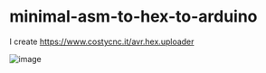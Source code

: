 # minimal-asm-to-hex-to-arduino

I create https://www.costycnc.it/avr.hex.uploader

![image](https://github.com/costycnc/minimal-asm-to-hex-to-arduino/assets/3405110/aad6170d-b068-48ea-8ce0-eca87676716d)
